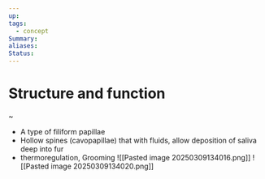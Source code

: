 ```yaml
---
up: 
tags:
  - concept
Summary: 
aliases: 
Status:
---
```

# Structure and function
~
- A type of filiform papillae
- Hollow spines (cavopapillae) that with fluids, allow deposition of saliva deep into fur
- thermoregulation, Grooming
![[Pasted image 20250309134016.png]]
![[Pasted image 20250309134020.png]]
<!--SR:!2025-03-14,4,270-->